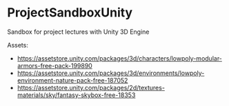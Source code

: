 # ProjectSandboxUnity
 Sandbox for project lectures with Unity 3D Engine
 
 Assets:
 - https://assetstore.unity.com/packages/3d/characters/lowpoly-modular-armors-free-pack-199890
 - https://assetstore.unity.com/packages/3d/environments/lowpoly-environment-nature-pack-free-187052
 - https://assetstore.unity.com/packages/2d/textures-materials/sky/fantasy-skybox-free-18353
